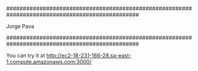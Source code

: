 ################################################################################################

Jorge Pava

################################################################################################

You can try it at http://ec2-18-231-166-28.sa-east-1.compute.amazonaws.com:3000/